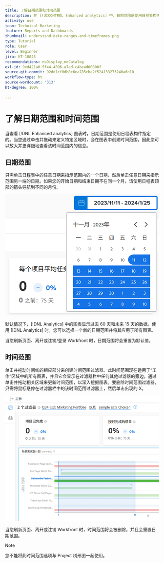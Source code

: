 ```yaml
---
title: 了解日期范围和时间范围
description: 在 [!UICONTROL Enhanced analytics] 中，日期范围是使用日程表构件指定的。时间范围是在图表中创建的。
activity: use
team: Technical Marketing
feature: Reports and Dashboards
thumbnail: understand-date-ranges-and-timeframes.png
type: Tutorial
role: User
level: Beginner
jira: KT-10043
recommendations: noDisplay,noCatalog
exl-id: 9ed421a0-5f44-4096-a7ad-c4be4d00808f
source-git-commit: 92dd1cf0db8c6ea785cba2f524133273240a6d10
workflow-type: ht
source-wordcount: '313'
ht-degree: 100%

---
```


# 了解日期范围和时间范围

当查看 [!DNL Enhanced analytics] 图表时，日期范围是使用日程表构件指定的。当您通过单击并拖动来定义特定区域时，会在图表中创建时间范围，因此您可以放大并更详细地查看该时间范围内的信息。

## 日期范围

只需单击日程表中的任意日期来指示范围内的一个日期，然后单击任意日期来指示范围另一端的日期。如果您的开始日期和结束日期不在同一个月，请使用日程表顶部的箭头导航到不同的月份。

![使用日程表构件选择日期范围的图像](assets/section-1-3.png)

默认情况下，[!DNL Analytics] 中的图表显示过去 60 天和未来 15 天的数据。使用 [!DNL Analytics] 时，您可以选择一个新的日期范围并将其应用于所有图表。

当您刷新页面、离开或注销/登录 Workfront 时，日期范围将会重置为默认值。

## 时间范围

单击并拖动时间线的相应部分来创建时间范围过滤器。此时间范围现在适用于“工作”区域中的所有图表，并且它会显示在过滤器栏中任何其他过滤器的旁边。通过单击并拖动相关区域来更新时间范围，以深入挖掘图表。要删除时间范围过滤器，只需将鼠标悬停在过滤器栏中的该时间范围过滤器上，然后单击出现的 X。

![使用单击并拖动的方法选择日期范围的图像](assets/section-1-4.png)

当您刷新页面、离开或注销 Workfront 时，时间范围将会被删除，并且会重置日期范围。

>[!NOTE]
>
>您不能将此时间范围选项与 Project 树形图一起使用。
